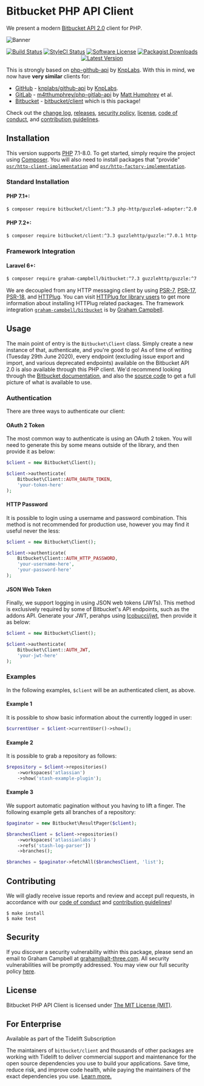# Bitbucket PHP API Client

We present a modern [Bitbucket API 2.0](https://api.bitbucket.org/) client for PHP.

![Banner](https://user-images.githubusercontent.com/2829600/86968999-f9334a80-c164-11ea-9c20-2a4f9f9c898f.png)

<p align="center">
<a href="https://github.com/BitbucketPHP/Client/actions?query=workflow%3ATests"><img src="https://img.shields.io/github/workflow/status/BitbucketPHP/Client/Tests?label=Tests&style=flat-square" alt="Build Status"></img></a>
<a href="https://github.styleci.io/repos/127466560"><img src="https://github.styleci.io/repos/127466560/shield" alt="StyleCI Status"></img></a>
<a href="LICENSE"><img src="https://img.shields.io/badge/license-MIT-brightgreen?style=flat-square" alt="Software License"></img></a>
<a href="https://packagist.org/packages/bitbucket/client"><img src="https://img.shields.io/packagist/dt/bitbucket/client?style=flat-square" alt="Packagist Downloads"></img></a>
<a href="https://github.com/BitbucketPHP/Client/releases"><img src="https://img.shields.io/github/release/BitbucketPHP/Client?style=flat-square" alt="Latest Version"></img></a>
</p>

This is strongly based on [php-github-api](https://github.com/KnpLabs/php-github-api) by [KnpLabs](https://github.com/KnpLabs). With this in mind, we now have **very similar** clients for:

* [GitHub](https://github.com/) - [knplabs/github-api](https://packagist.org/packages/knplabs/github-api) by [KnpLabs](https://github.com/KnpLabs/php-github-api).
* [GitLab](https://gitlab.com/) - [m4tthumphrey/php-gitlab-api](https://packagist.org/packages/m4tthumphrey/php-gitlab-api) by [Matt Humphrey](https://github.com/m4tthumphrey) et al.
* [Bitbucket](https://bitbucket.org/) - [bitbucket/client](https://packagist.org/packages/bitbucket/client) which is this package!

Check out the [change log](CHANGELOG.md), [releases](https://github.com/BitbucketPHP/Client/releases), [security policy](https://github.com/BitbucketPHP/Client/security/policy), [license](LICENSE), [code of conduct](.github/CODE_OF_CONDUCT.md), and [contribution guidelines](.github/CONTRIBUTING.md).


## Installation

This version supports [PHP](https://php.net) 7.1-8.0. To get started, simply require the project using [Composer](https://getcomposer.org). You will also need to install packages that "provide" [`psr/http-client-implementation`](https://packagist.org/providers/psr/http-client-implementation) and [`psr/http-factory-implementation`](https://packagist.org/providers/psr/http-factory-implementation).

### Standard Installation

#### PHP 7.1+:

```bash
$ composer require bitbucket/client:^3.3 php-http/guzzle6-adapter:^2.0.1 http-interop/http-factory-guzzle:^1.0
```

#### PHP 7.2+:

```bash
$ composer require bitbucket/client:^3.3 guzzlehttp/guzzle:^7.0.1 http-interop/http-factory-guzzle:^1.0
```

### Framework Integration

#### Laravel 6+:

```bash
$ composer require graham-campbell/bitbucket:^7.3 guzzlehttp/guzzle:^7.0.1 http-interop/http-factory-guzzle:^1.0
```

We are decoupled from any HTTP messaging client by using [PSR-7](https://www.php-fig.org/psr/psr-7/), [PSR-17](https://www.php-fig.org/psr/psr-17/), [PSR-18](https://www.php-fig.org/psr/psr-18/), and [HTTPlug](https://httplug.io/). You can visit [HTTPlug for library users](https://docs.php-http.org/en/latest/httplug/users.html) to get more information about installing HTTPlug related packages. The framework integration [`graham-campbell/bitbucket`](https://github.com/GrahamCampbell/Laravel-Bitbucket) is by [Graham Campbell](https://github.com/GrahamCampbell).


## Usage

The main point of entry is the `Bitbucket\Client` class. Simply create a new instance of that, authenticate, and you're good to go! As of time of writing (Tuesday 29th June 2020), every endpoint (excluding issue export and import, and various deprecated endpoints) available on the Bitbucket API 2.0 is also available through this PHP client. We'd recommend looking through the [Bitbucket documentation](https://developer.atlassian.com/bitbucket/api/2/reference/), and also the [source code](https://github.com/BitbucketPHP/Client/tree/3.0/src) to get a full picture of what is available to use.

### Authentication

There are three ways to authenticate our client:

#### OAuth 2 Token

The most common way to authenticate is using an OAuth 2 token. You will need to generate this by some means outside of the library, and then provide it as below:

```php
$client = new Bitbucket\Client();

$client->authenticate(
    Bitbucket\Client::AUTH_OAUTH_TOKEN,
    'your-token-here'
);
```

#### HTTP Password

It is possible to login using a username and password combination. This method is not recommended for production use, however you may find it useful never the less:

```php
$client = new Bitbucket\Client();

$client->authenticate(
    Bitbucket\Client::AUTH_HTTP_PASSWORD,
    'your-username-here',
    'your-password-here'
);
```

#### JSON Web Token

Finally, we support logging in using JSON web tokens (JWTs). This method is exclusively required by some of Bitbucket's API endpoints, such as the addons API. Generate your JWT, perahps using [lcobucci/jwt](https://github.com/lcobucci/jwt/tree/3.3.2), then provide it as below:


```php
$client = new Bitbucket\Client();

$client->authenticate(
    Bitbucket\Client::AUTH_JWT,
    'your-jwt-here'
);
```

### Examples

In the following examples, `$client` will be an authenticated client, as above.

#### Example 1

It is possible to show basic information about the currently logged in user:

```php
$currentUser = $client->currentUser()->show();
```

#### Example 2

It is possible to grab a repository as follows:

```php
$repository = $client->repositories()
    ->workspaces('atlassian')
    ->show('stash-example-plugin');
```

#### Example 3

We support automatic pagination without you having to lift a finger. The following example gets all branches of a repository:

```php
$paginator = new Bitbucket\ResultPager($client);

$branchesClient = $client->repositories()
    ->workspaces('atlassianlabs')
    ->refs('stash-log-parser'])
    ->branches();

$branches = $paginator->fetchAll($branchesClient, 'list');
```


## Contributing

We will gladly receive issue reports and review and accept pull requests, in accordance with our [code of conduct](.github/CODE_OF_CONDUCT.md) and [contribution guidelines](.github/CONTRIBUTING.md)!

```
$ make install
$ make test
```


## Security

If you discover a security vulnerability within this package, please send an email to Graham Campbell at graham@alt-three.com. All security vulnerabilities will be promptly addressed. You may view our full security policy [here](https://github.com/BitbucketPHP/Client/security/policy).


## License

Bitbucket PHP API Client is licensed under [The MIT License (MIT)](LICENSE).


## For Enterprise

Available as part of the Tidelift Subscription

The maintainers of `bitbucket/client` and thousands of other packages are working with Tidelift to deliver commercial support and maintenance for the open source dependencies you use to build your applications. Save time, reduce risk, and improve code health, while paying the maintainers of the exact dependencies you use. [Learn more.](https://tidelift.com/subscription/pkg/packagist-bitbucket-client?utm_source=packagist-bitbucket-client&utm_medium=referral&utm_campaign=enterprise&utm_term=repo)
